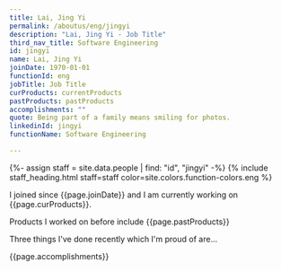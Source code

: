 ```yaml
---
title: Lai, Jing Yi
permalink: /aboutus/eng/jingyi
description: "Lai, Jing Yi - Job Title"
third_nav_title: Software Engineering
id: jingyi
name: Lai, Jing Yi
joinDate: 1970-01-01
functionId: eng
jobTitle: Job Title
curProducts: currentProducts
pastProducts: pastProducts
accomplishments: ""
quote: Being part of a family means smiling for photos.
linkedinId: jingyi
functionName: Software Engineering

---
```


{%- assign staff = site.data.people | find: "id", "jingyi" -%}
{% include staff_heading.html staff=staff color=site.colors.function-colors.eng %}

<p>I joined since {{page.joinDate}} and I am currently working on {{page.curProducts}}.</p>

<p>Products I worked on before include {{page.pastProducts}}</p>

<p>Three things I've done recently which I'm proud of are...</p>
{{page.accomplishments}}
